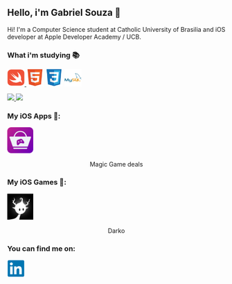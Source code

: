 ## Hello, i'm Gabriel Souza 👋

Hi! I'm a Computer Science student at Catholic University of Brasilia and iOS developer at Apple Developer Academy / UCB.

### What i'm studying 📚
  <p align="left">
   <a href="https://swift.org/" target="_blank">
    <img
      src="https://github.com/devicons/devicon/blob/master/icons/swift/swift-original.svg"
      width="40"
      height="40"
    />
  </a>
  <img
      src="https://github.com/devicons/devicon/blob/master/icons/html5/html5-original.svg"
      width="40"
      height="40"
    />
   <img
      src="https://github.com/devicons/devicon/blob/master/icons/css3/css3-original.svg"
      width="40"
      height="40"
    />
  <!--
  <a
    href="https://developer.mozilla.org/en-US/docs/Web/JavaScript" target="_blank">
    <img
      src="https://github.com/devicons/devicon/blob/master/icons/javascript/javascript-original.svg"
      width="40"
      height="40"
    />
  </a>
  -->
  <a href="https://www.mysql.com" target="_blank">
    <img
      src="https://github.com/devicons/devicon/blob/master/icons/mysql/mysql-original-wordmark.svg"
      width="40"
      height="40"
    />
  </a>
  
  <!--
    <a href="https://reactjs.org/" target="_blank">
    <img
      src="https://github.com/devicons/devicon/blob/master/icons/react/react-original-wordmark.svg"
      width="40"
      height="40"
    />
  </a>
-->
</p>

 <div>
  <a href="https://github.com/Gabriiel-Souza">
  <img height="180em" src="https://github-readme-stats.vercel.app/api?username=gabriiel-souza&show_icons=true&theme=tokyonight&include_all_commits=true&count_private=true"/>
  <img height="180em" src="https://github-readme-stats.vercel.app/api/top-langs/?username=gabriiel-souza&layout=compact&langs_count=7&theme=tokyonight"/>
    </a>
</div>

### My iOS Apps :

<div>
  <a href="https://apps.apple.com/br/app/magic-game-deals/id1586027812" target="_blank">
    <img
      src="https://github.com/Gabriiel-Souza/app-icons/blob/main/icons/magicGameDeals.png"
      width="60"
      height="60"
    />
  </a>
  <center>
    <p>Magic Game deals</p>
    </center>
  
</div>

### My iOS Games :

<div>
  <a href="https://apps.apple.com/app/darko/id1577113774" target="_blank">
    <img
      src="https://github.com/Gabriiel-Souza/app-icons/blob/main/icons/darko.png"
      width="60"
      height="60"
    />
  </a>
  <center>
    <p>Darko</p>
    </center>
  
</div>


### You can find me on:

<div>
  <a href="https://www.linkedin.com/in/gabrielsouzaaraujo/" target="_blank">
    <img
      src="https://github.com/devicons/devicon/blob/master/icons/linkedin/linkedin-original.svg"
      width="40"
      height="40"
    />
  </a>
</div>
 
